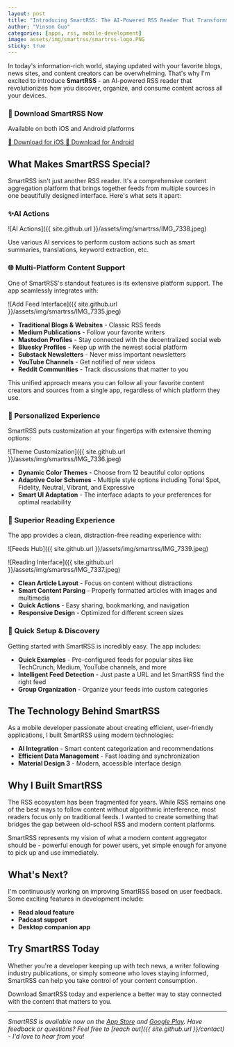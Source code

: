 ```yaml
---
layout: post
title: "Introducing SmartRSS: The AI-Powered RSS Reader That Transforms How You Consume Content"
author: "Vinson Guo"
categories: [apps, rss, mobile-development]
image: assets/img/smartrss/smartrss-logo.PNG
sticky: true
---
```


In today's information-rich world, staying updated with your favorite blogs, news sites, and content creators can be overwhelming. That's why I'm excited to introduce **SmartRSS** - an AI-powered RSS reader that revolutionizes how you discover, organize, and consume content across all your devices.


<div class="app-download-section">
  <h3>📱 Download SmartRSS Now</h3>
  <p>Available on both iOS and Android platforms</p>
  <div class="download-buttons">
    <a href="https://apps.apple.com/app/smartrss-ai-rss-reader/id6749771900" class="download-btn">
      <span class="btn-icon">🍎</span>
      Download for iOS
    </a>
    <a href="https://play.google.com/store/apps/details?id=com.vinsonguo.flutter_rss_reader" class="download-btn">
      <span class="btn-icon">🤖</span>
      Download for Android
    </a>
  </div>
</div>

## What Makes SmartRSS Special?

SmartRSS isn't just another RSS reader. It's a comprehensive content aggregation platform that brings together feeds from multiple sources in one beautifully designed interface. Here's what sets it apart:


### ✨AI Actions

![AI Actions]({{ site.github.url }}/assets/img/smartrss/IMG_7338.jpeg)

Use various AI services to perform custom actions such as smart summaries, translations, keyword extraction, etc.

### 🌐 Multi-Platform Content Support

One of SmartRSS's standout features is its extensive platform support. The app seamlessly integrates with:

![Add Feed Interface]({{ site.github.url }}/assets/img/smartrss/IMG_7335.jpeg)

- **Traditional Blogs & Websites** - Classic RSS feeds
- **Medium Publications** - Follow your favorite writers
- **Mastodon Profiles** - Stay connected with the decentralized social web
- **Bluesky Profiles** - Keep up with the newest social platform
- **Substack Newsletters** - Never miss important newsletters
- **YouTube Channels** - Get notified of new videos
- **Reddit Communities** - Track discussions that matter to you

This unified approach means you can follow all your favorite content creators and sources from a single app, regardless of which platform they use.

### 🎨 Personalized Experience

SmartRSS puts customization at your fingertips with extensive theming options:

![Theme Customization]({{ site.github.url }}/assets/img/smartrss/IMG_7336.jpeg)

- **Dynamic Color Themes** - Choose from 12 beautiful color options
- **Adaptive Color Schemes** - Multiple style options including Tonal Spot, Fidelity, Neutral, Vibrant, and Expressive
- **Smart UI Adaptation** - The interface adapts to your preferences for optimal readability

### 📖 Superior Reading Experience

The app provides a clean, distraction-free reading experience with:

![Feeds Hub]({{ site.github.url }}/assets/img/smartrss/IMG_7339.jpeg)

![Reading Interface]({{ site.github.url }}/assets/img/smartrss/IMG_7337.jpeg)

- **Clean Article Layout** - Focus on content without distractions
- **Smart Content Parsing** - Properly formatted articles with images and multimedia
- **Quick Actions** - Easy sharing, bookmarking, and navigation
- **Responsive Design** - Optimized for different screen sizes

### 🚀 Quick Setup & Discovery

Getting started with SmartRSS is incredibly easy. The app includes:

- **Quick Examples** - Pre-configured feeds for popular sites like TechCrunch, Medium, YouTube channels, and more
- **Intelligent Feed Detection** - Just paste a URL and let SmartRSS find the right feed
- **Group Organization** - Organize your feeds into custom categories

## The Technology Behind SmartRSS

As a mobile developer passionate about creating efficient, user-friendly applications, I built SmartRSS using modern technologies:

- **AI Integration** - Smart content categorization and recommendations
- **Efficient Data Management** - Fast loading and synchronization
- **Material Design 3** - Modern, accessible interface design

## Why I Built SmartRSS

The RSS ecosystem has been fragmented for years. While RSS remains one of the best ways to follow content without algorithmic interference, most readers focus only on traditional feeds. I wanted to create something that bridges the gap between old-school RSS and modern content platforms.

SmartRSS represents my vision of what a modern content aggregator should be - powerful enough for power users, yet simple enough for anyone to pick up and use immediately.

## What's Next?

I'm continuously working on improving SmartRSS based on user feedback. Some exciting features in development include:

- **Read aloud feature**
- **Padcast support**
- **Desktop companion app**

## Try SmartRSS Today

Whether you're a developer keeping up with tech news, a writer following industry publications, or simply someone who loves staying informed, SmartRSS can help you take control of your content consumption.

Download SmartRSS today and experience a better way to stay connected with the content that matters to you.

---

*SmartRSS is available now on the [App Store](https://apps.apple.com/app/smartrss-ai-rss-reader/id6749771900) and [Google Play](https://play.google.com/store/apps/details?id=com.vinsonguo.flutter_rss_reader). Have feedback or questions? Feel free to [reach out]({{ site.github.url }}/contact) - I'd love to hear from you!*